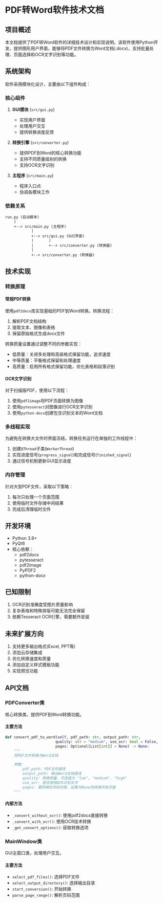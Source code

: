 # PDF转Word软件技术文档

## 项目概述

本文档提供了PDF转Word软件的详细技术设计和实现说明。该软件使用Python开发，提供图形用户界面，能够将PDF文件转换为Word文档(.docx)，支持批量处理、页面选择和OCR文字识别等功能。

## 系统架构

软件采用模块化设计，主要由以下组件构成：

### 核心组件

1. **GUI模块** (`src/gui.py`)
   - 实现用户界面
   - 处理用户交互
   - 提供转换进度反馈

2. **转换引擎** (`src/converter.py`)
   - 提供PDF到Word的核心转换功能
   - 支持不同质量级别的转换
   - 支持OCR文字识别

3. **主程序** (`src/main.py`)
   - 程序入口点
   - 协调各模块工作

### 依赖关系

```
run.py (启动脚本)
    |
    +--> src/main.py (主程序)
            |
            +--> src/gui.py (GUI界面)
            |       |
            |       +--> src/converter.py (转换器)
            |
            +--> src/converter.py (转换器)
```

## 技术实现

### 转换原理

#### 常规PDF转换

使用`pdf2docx`库实现基础的PDF到Word转换。转换流程：

1. 解析PDF文档结构
2. 提取文本、图像和表格
3. 保留原始格式生成docx文件

转换质量设置通过调整不同的参数实现：
- 低质量：关闭多处理和高级格式保留功能，追求速度
- 中等质量：平衡格式保留和处理速度
- 高质量：启用所有格式保留功能，优化表格和段落识别

#### OCR文字识别

对于扫描版PDF，使用以下流程：

1. 使用`pdf2image`将PDF页面转换为图像
2. 使用`pytesseract`对图像进行OCR文字识别
3. 使用`python-docx`创建包含识别文本的Word文档

### 多线程实现

为避免在转换大文件时界面冻结，转换任务运行在单独的工作线程中：

1. 创建`QThread`子类(`WorkerThread`)
2. 实现进度信号(`progress_signal`)和完成信号(`finished_signal`)
3. 通过信号机制更新GUI显示进度

### 内存管理

针对大型PDF文件，采取以下策略：

1. 每次只处理一个页面范围
2. 使用临时文件存储中间结果
3. 完成后清理临时文件

## 开发环境

- Python 3.8+
- PyQt6
- 核心依赖：
  - pdf2docx
  - pytesseract
  - pdf2image
  - PyPDF2
  - python-docx

## 已知限制

1. OCR识别准确度受图片质量影响
2. 复杂表格和特殊排版可能无法完全保留
3. 依赖Tesseract OCR引擎，需要额外安装

## 未来扩展方向

1. 支持更多输出格式(Excel, PPT等)
2. 添加云存储集成
3. 优化转换速度和质量
4. 添加自定义样式模板功能
5. 实现预览功能

## API文档

### PDFConverter类

核心转换类，提供PDF到Word转换功能。

#### 主要方法

```python
def convert_pdf_to_word(self, pdf_path: str, output_path: str, 
                       quality: str = "medium", use_ocr: bool = False,
                       pages: Optional[List[int]] = None) -> None:
    """
    将PDF文件转换为Word文档
    
    参数:
        pdf_path: PDF文件路径
        output_path: 输出Word文档路径
        quality: 转换质量，可选值为 "low", "medium", "high"
        use_ocr: 是否使用OCR识别文字
        pages: 要转换的页码列表，如果为None则转换所有页面
    """
```

#### 内部方法

- `_convert_without_ocr()`: 使用pdf2docx直接转换
- `_convert_with_ocr()`: 使用OCR技术转换
- `_get_convert_options()`: 获取转换选项

### MainWindow类

GUI主窗口类，处理用户交互。

#### 主要方法

- `select_pdf_files()`: 选择PDF文件
- `select_output_directory()`: 选择输出目录
- `start_conversion()`: 开始转换
- `parse_page_range()`: 解析页码范围 